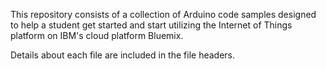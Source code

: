 This repository consists of a collection of Arduino code samples designed to help a student get started and start utilizing the Internet of Things platform on IBM's cloud platform Bluemix.

Details about each file are included in the file headers.
